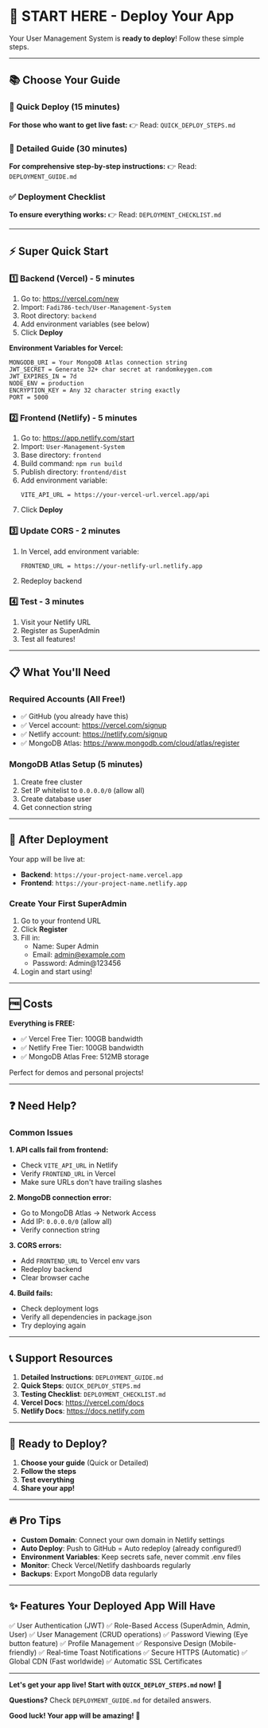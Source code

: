 # 🚀 START HERE - Deploy Your App

Your User Management System is **ready to deploy**! Follow these simple steps.

---

## 📚 Choose Your Guide

### 🏃 Quick Deploy (15 minutes)
**For those who want to get live fast:**
👉 Read: `QUICK_DEPLOY_STEPS.md`

### 📖 Detailed Guide (30 minutes)
**For comprehensive step-by-step instructions:**
👉 Read: `DEPLOYMENT_GUIDE.md`

### ✅ Deployment Checklist
**To ensure everything works:**
👉 Read: `DEPLOYMENT_CHECKLIST.md`

---

## ⚡ Super Quick Start

### 1️⃣ Backend (Vercel) - 5 minutes

1. Go to: https://vercel.com/new
2. Import: `Fadi786-tech/User-Management-System`
3. Root directory: `backend`
4. Add environment variables (see below)
5. Click **Deploy**

**Environment Variables for Vercel:**
```
MONGODB_URI = Your MongoDB Atlas connection string
JWT_SECRET = Generate 32+ char secret at randomkeygen.com
JWT_EXPIRES_IN = 7d
NODE_ENV = production
ENCRYPTION_KEY = Any 32 character string exactly
PORT = 5000
```

### 2️⃣ Frontend (Netlify) - 5 minutes

1. Go to: https://app.netlify.com/start
2. Import: `User-Management-System`
3. Base directory: `frontend`
4. Build command: `npm run build`
5. Publish directory: `frontend/dist`
6. Add environment variable:
   ```
   VITE_API_URL = https://your-vercel-url.vercel.app/api
   ```
7. Click **Deploy**

### 3️⃣ Update CORS - 2 minutes

1. In Vercel, add environment variable:
   ```
   FRONTEND_URL = https://your-netlify-url.netlify.app
   ```
2. Redeploy backend

### 4️⃣ Test - 3 minutes

1. Visit your Netlify URL
2. Register as SuperAdmin
3. Test all features!

---

## 📋 What You'll Need

### Required Accounts (All Free!)
- ✅ GitHub (you already have this)
- ✅ Vercel account: https://vercel.com/signup
- ✅ Netlify account: https://netlify.com/signup
- ✅ MongoDB Atlas: https://www.mongodb.com/cloud/atlas/register

### MongoDB Atlas Setup (5 minutes)
1. Create free cluster
2. Set IP whitelist to `0.0.0.0/0` (allow all)
3. Create database user
4. Get connection string

---

## 🎯 After Deployment

Your app will be live at:
- **Backend**: `https://your-project-name.vercel.app`
- **Frontend**: `https://your-project-name.netlify.app`

### Create Your First SuperAdmin
1. Go to your frontend URL
2. Click **Register**
3. Fill in:
   - Name: Super Admin
   - Email: admin@example.com
   - Password: Admin@123456
4. Login and start using!

---

## 🆓 Costs

**Everything is FREE:**
- ✅ Vercel Free Tier: 100GB bandwidth
- ✅ Netlify Free Tier: 100GB bandwidth
- ✅ MongoDB Atlas Free: 512MB storage

Perfect for demos and personal projects!

---

## ❓ Need Help?

### Common Issues

**1. API calls fail from frontend:**
- Check `VITE_API_URL` in Netlify
- Verify `FRONTEND_URL` in Vercel
- Make sure URLs don't have trailing slashes

**2. MongoDB connection error:**
- Go to MongoDB Atlas → Network Access
- Add IP: `0.0.0.0/0` (allow all)
- Verify connection string

**3. CORS errors:**
- Add `FRONTEND_URL` to Vercel env vars
- Redeploy backend
- Clear browser cache

**4. Build fails:**
- Check deployment logs
- Verify all dependencies in package.json
- Try deploying again

---

## 📞 Support Resources

1. **Detailed Instructions**: `DEPLOYMENT_GUIDE.md`
2. **Quick Steps**: `QUICK_DEPLOY_STEPS.md`
3. **Testing Checklist**: `DEPLOYMENT_CHECKLIST.md`
4. **Vercel Docs**: https://vercel.com/docs
5. **Netlify Docs**: https://docs.netlify.com

---

## 🎉 Ready to Deploy?

1. **Choose your guide** (Quick or Detailed)
2. **Follow the steps**
3. **Test everything**
4. **Share your app!**

---

## 🔥 Pro Tips

- **Custom Domain**: Connect your own domain in Netlify settings
- **Auto Deploy**: Push to GitHub = Auto redeploy (already configured!)
- **Environment Variables**: Keep secrets safe, never commit .env files
- **Monitor**: Check Vercel/Netlify dashboards regularly
- **Backups**: Export MongoDB data regularly

---

## ✨ Features Your Deployed App Will Have

✅ User Authentication (JWT)
✅ Role-Based Access (SuperAdmin, Admin, User)
✅ User Management (CRUD operations)
✅ Password Viewing (Eye button feature)
✅ Profile Management
✅ Responsive Design (Mobile-friendly)
✅ Real-time Toast Notifications
✅ Secure HTTPS (Automatic)
✅ Global CDN (Fast worldwide)
✅ Automatic SSL Certificates

---

**Let's get your app live! Start with `QUICK_DEPLOY_STEPS.md` now! 🚀**

**Questions?** Check `DEPLOYMENT_GUIDE.md` for detailed answers.

**Good luck! Your app will be amazing! 💪**

